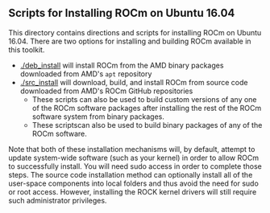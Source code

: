 ## Scripts for Installing ROCm on Ubuntu 16.04

This directory contains directions and scripts for installing ROCm on Ubuntu 16.04.
There are two options for installing and building ROCm available in this toolkit.

- [./deb_install](deb_install) will install ROCm from the AMD binary packages downloaded from AMD's `apt` repository
- [./src_install](src_install) will download, build, and install ROCm from source code downloaded from AMD's ROCm GitHub repositories
    - These scripts can also be used to build custom versions of any one of the ROCm software packages after installing the rest of the ROCm software system from binary packages.
    - These scriptscan also be used to build binary packages of any of the ROCm software.

Note that both of these installation mechanisms will, by default, attempt to update system-wide software (such as your kernel) in order to allow ROCm to successfully install.
You will need sudo access in order to complete those steps.
The source code installation method can optionally install all of the user-space components into local folders and thus avoid the need for sudo or root access.
However, installing the ROCK kernel drivers will still require such administrator privileges.
